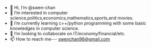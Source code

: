 - 👋 Hi, I’m @swen-chan
- 👀 I’m interested in computer science,politics,economics,mathematics,sports,and movies.
- 🌱 I’m currently learning c++/python programming with some basic knowledges in computer science.
- 💞️ I’m looking to collaborate on IT/economy/financial/etc.
- 📫 How to reach me---  swenchan96@gmail.com

